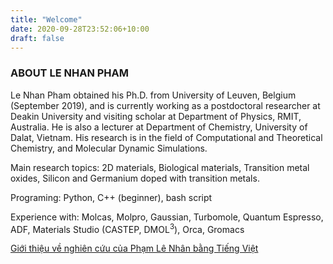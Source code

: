 ```yaml
---
title: "Welcome"
date: 2020-09-28T23:52:06+10:00
draft: false
---
```



### ABOUT LE NHAN PHAM

Le Nhan Pham obtained his Ph.D. from University of Leuven, Belgium (September 2019), and is currently working as a postdoctoral researcher at Deakin University and visiting scholar at Department of Physics, RMIT, Australia. He is also a lecturer at Department of Chemistry, University of Dalat, Vietnam. His research is in the field of Computational and Theoretical Chemistry, and Molecular Dynamic Simulations.  

Main research topics: 2D materials, Biological materials, Transition metal oxides, Silicon and Germanium doped with transition metals.

Programing: Python, C++ (beginner), bash script 

Experience with: Molcas, Molpro,  Gaussian, Turbomole, Quantum Espresso, ADF, Materials Studio (CASTEP, DMOL<sup>3</sup>), Orca, Gromacs

[Giới thiệu về nghiên cứu của Phạm Lê Nhân bằng Tiếng Việt](/vietnamese/ "Click để xem bằng Tiếng Việt")

<!--more-->